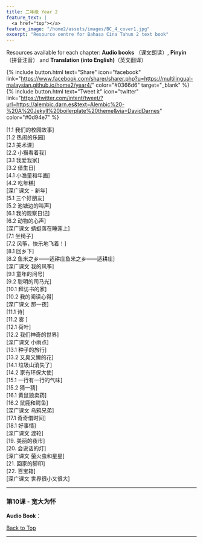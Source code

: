 ```yaml
---
title: 二年级 Year 2 
feature_text: |
  <a href="top"></a>
feature_image: "/home2/assets/images/BC_4_cover1.jpg"
excerpt: "Resource centre for Bahasa Cina Tahun 2 text book"
---
```

Resources available for each chapter: **Audio books** （课文朗读）, **Pinyin**（拼音注音） and **Translation (into English)**（英文翻译）

{% include button.html text="Share" icon="facebook" link="https://www.facebook.com/sharer/sharer.php?u=https://multilingual-malaysian.github.io/home2/year4/" color="#0366d6" target="_blank" %}  {% include button.html text="Tweet it" icon="twitter" link="https://twitter.com/intent/tweet/?url=https://alembic.darn.es&text=Alembic%20-%20A%20Jekyll%20boilerplate%20theme&via=DavidDarnes" color="#0d94e7" %}

[1.1 我们的校园故事]\
[1.2 热闹的乐园]\
[2.1 美术课]\
[2.2 小猫看着我]\
[3.1 我爱我家]\
[3.2 借生日]\
[4.1 小渔童和年画]\
[4.2 吃年糕]\
[深广课文 - 新年]\
[5.1 三个好朋友]\
[5.2 池塘边的叫声]\
[6.1 我的观察日记]\
[6.2 动物的心声]\
[深广课文 蜻蜓落在睡莲上]\
[7.1 坐椅子]\
[7.2 风筝，快乐地飞着！]\
[8.1 回乡下]\
[8.2 鱼米之乡——适耕庄鱼米之乡——适耕庄]\
[深广课文 我的风筝]\
[9.1 童年的问号]\
[9.2 聪明的司马光]\
[10.1 拜访书的家]\
[10.2 我的阅读心得]\
[深广课文 那一夜]\
[11.1 诗]\
[11.2 雾	]\
[12.1 荷叶]\
[12.2 我们神奇的世界]\
[深广课文 小雨点]\
[13.1 种子的旅行]\
[13.2 又臭又懒的花]\
[14.1 垃圾山消失了]\
[14.2 家有环保大使]\
[15.1 一行有一行的气味]\
[15.2 猜一猜]\
[16.1 黄鼠狼卖药]\
[16.2 鼠鹿和鳄鱼]\
[深广课文 乌鸦兄弟]\
[17.1 奇奇借时间]\
[18.1 好事情]\
[深广课文 渡轮]\
[19. 美丽的夜市]\
[20. 会说话的灯]\
[深广课文 萤火虫和星星]\
[21. 回家的脚印]\
[22. 百宝箱]\
[深广课文 世界很小又很大]

----
### 第10课 - 宽大为怀 <a name="passage10"></a>
**Audio Book**： 

[Back to Top](#top)

----

